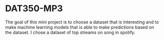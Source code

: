 # DAT350-MP3
The goal of this mini project is to choose a dataset that is interesting and to make machine learning models that is able to make predictions based on the dataset. I chose a dataset of top streams on song in spotify. 
